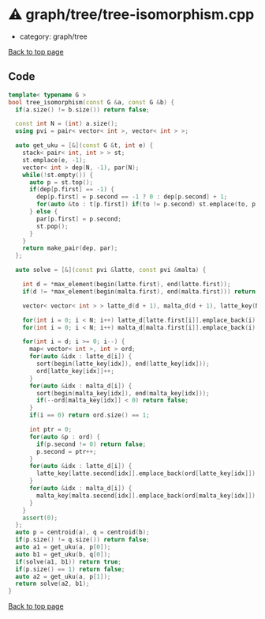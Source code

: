 <!-- mathjax config similar to math.stackexchange -->
<script type="text/javascript" async
  src="https://cdnjs.cloudflare.com/ajax/libs/mathjax/2.7.5/MathJax.js?config=TeX-MML-AM_CHTML">
</script>
<script type="text/x-mathjax-config">
  MathJax.Hub.Config({
    TeX: { equationNumbers: { autoNumber: "AMS" }},
    tex2jax: {
      inlineMath: [ ['$','$'] ],
      processEscapes: true
    },
    "HTML-CSS": { matchFontHeight: false },
    displayAlign: "left",
    displayIndent: "2em"
  });
</script>

<script type="text/javascript" src="https://cdnjs.cloudflare.com/ajax/libs/jquery/3.4.1/jquery.min.js"></script>
<script src="https://cdn.jsdelivr.net/npm/jquery-balloon-js@1.1.2/jquery.balloon.min.js" integrity="sha256-ZEYs9VrgAeNuPvs15E39OsyOJaIkXEEt10fzxJ20+2I=" crossorigin="anonymous"></script>
<script type="text/javascript" src="../../../assets/js/copy-button.js"></script>
<link rel="stylesheet" href="../../../assets/css/copy-button.css" />


# :warning: graph/tree/tree-isomorphism.cpp
* category: graph/tree


[Back to top page](../../../index.html)



## Code
```cpp
template< typename G >
bool tree_isomorphism(const G &a, const G &b) {
  if(a.size() != b.size()) return false;

  const int N = (int) a.size();
  using pvi = pair< vector< int >, vector< int > >;

  auto get_uku = [&](const G &t, int e) {
    stack< pair< int, int > > st;
    st.emplace(e, -1);
    vector< int > dep(N, -1), par(N);
    while(!st.empty()) {
      auto p = st.top();
      if(dep[p.first] == -1) {
        dep[p.first] = p.second == -1 ? 0 : dep[p.second] + 1;
        for(auto &to : t[p.first]) if(to != p.second) st.emplace(to, p.first);
      } else {
        par[p.first] = p.second;
        st.pop();
      }
    }
    return make_pair(dep, par);
  };

  auto solve = [&](const pvi &latte, const pvi &malta) {

    int d = *max_element(begin(latte.first), end(latte.first));
    if(d != *max_element(begin(malta.first), end(malta.first))) return false;

    vector< vector< int > > latte_d(d + 1), malta_d(d + 1), latte_key(N), malta_key(N);

    for(int i = 0; i < N; i++) latte_d[latte.first[i]].emplace_back(i);
    for(int i = 0; i < N; i++) malta_d[malta.first[i]].emplace_back(i);

    for(int i = d; i >= 0; i--) {
      map< vector< int >, int > ord;
      for(auto &idx : latte_d[i]) {
        sort(begin(latte_key[idx]), end(latte_key[idx]));
        ord[latte_key[idx]]++;
      }
      for(auto &idx : malta_d[i]) {
        sort(begin(malta_key[idx]), end(malta_key[idx]));
        if(--ord[malta_key[idx]] < 0) return false;
      }
      if(i == 0) return ord.size() == 1;

      int ptr = 0;
      for(auto &p : ord) {
        if(p.second != 0) return false;
        p.second = ptr++;
      }
      for(auto &idx : latte_d[i]) {
        latte_key[latte.second[idx]].emplace_back(ord[latte_key[idx]]);
      }
      for(auto &idx : malta_d[i]) {
        malta_key[malta.second[idx]].emplace_back(ord[malta_key[idx]]);
      }
    }
    assert(0);
  };
  auto p = centroid(a), q = centroid(b);
  if(p.size() != q.size()) return false;
  auto a1 = get_uku(a, p[0]);
  auto b1 = get_uku(b, q[0]);
  if(solve(a1, b1)) return true;
  if(p.size() == 1) return false;
  auto a2 = get_uku(a, p[1]);
  return solve(a2, b1);
}

```

[Back to top page](../../../index.html)

